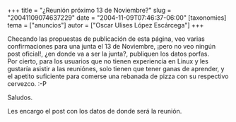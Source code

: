 +++
title = "¿Reunión próximo 13 de Noviembre?"
slug = "20041109074637229"
date = "2004-11-09T07:46:37-06:00"
[taxonomies]
tema = ["anuncios"]
autor = ["Oscar Ulises López Escárcega"]
+++

Checando las propuestas de publicación de esta página, veo varias
confirmaciones para una junta el 13 de Noviembre, ¡pero no veo ningún
post oficial!, ¿en donde va a ser la junta?, publiquen los datos
porfas.  
Por cierto, para los usuarios que no tienen experiencia en Linux y les
gustaría asistir a las reuniónes, solo tienen que tener ganas de
aprender, y el apetito suficiente para comerse una rebanada de pizza con
su respectivo cervezco. :-P

Saludos.

Les encargo el post con los datos de donde será la reunión.


